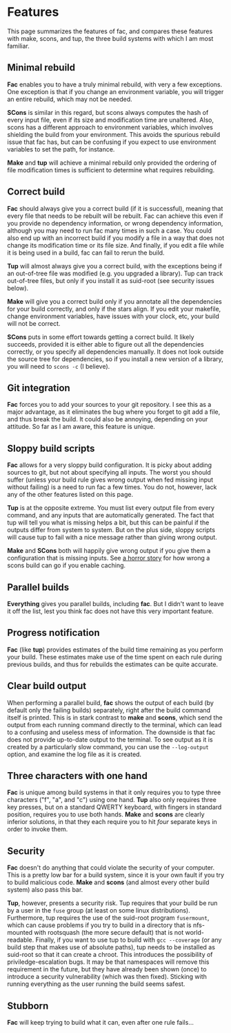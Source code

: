 # Features

This page summarizes the features of fac, and compares these features
with make, scons, and tup, the three build systems with which I am
most familiar.

## Minimal rebuild

**Fac** enables you to have a truly minimal rebuild, with very a few
exceptions.  One exception is that if you change an environment
variable, you will trigger an entire rebuild, which may not be needed.

**SCons** is similar in this regard, but scons always computes the
hash of every input file, even if its size and modification time are
unaltered.  Also, scons has a different approach to environment
variables, which involves shielding the build from your environment.
This avoids the spurious rebuild issue that fac has, but can be
confusing if you expect to use environment variables to set the path,
for instance.

**Make** and **tup** will achieve a minimal rebuild only provided the
ordering of file modification times is sufficient to determine what
requires rebuilding.

## Correct build

**Fac** should always give you a correct build (if it is successful),
meaning that every file that needs to be rebuilt will be rebuilt.  Fac
can achieve this even if you provide no dependency information, or
wrong dependency information, although you may need to run fac many
times in such a case.  You could also end up with an incorrect build
if you modify a file in a way that does not change its modification
time or its file size.  And finally, if you edit a file while it is
being used in a build, fac can fail to rerun the build.

**Tup** will almost always give you a correct build, with the
exceptions being if an out-of-tree file was modified (e.g. you
upgraded a library).  Tup can track out-of-tree files, but only if you
install it as suid-root (see security issues below).

**Make** will give you a correct build only if you annotate all the
dependencies for your build correctly, and only if the stars align.
If you edit your makefile, change environment variables, have issues
with your clock, etc, your build will not be correct.

**SCons** puts in some effort towards getting a correct build.  It
likely succeeds, provided it is either able to figure out all the
dependencies correctly, or you specify all dependencies manually.  It
does not look outside the source tree for dependencies, so if you
install a new version of a library, you will need to `scons -c` (I
believe).

## Git integration

**Fac** forces you to add your sources to your git repository.  I see
  this as a major advantage, as it eliminates the bug where you forget
  to git add a file, and thus break the build.  It could also be
  annoying, depending on your attitude.  So far as I am aware, this
  feature is unique.

## Sloppy build scripts

**Fac** allows for a very sloppy build configuration.  It is picky
  about adding sources to git, but not about specifying all inputs.
  The worst you should suffer (unless your build rule gives wrong
  output when fed missing input without failing) is a need to run fac
  a few times.  You do not, however, lack any of the other features
  listed on this page.

**Tup** is at the opposite extreme.  You must list every output file
  from every command, and any inputs that are automatically
  generated.  The fact that tup will tell you what is missing helps a
  bit, but this can be painful if the outputs differ from system to
  system.  But on the plus side, sloppy scripts will cause tup to fail
  with a nice message rather than giving wrong output.

**Make** and **SCons** both will happily give wrong output if you give
  them a configuration that is missing inputs.  See
  [a horror story](fac-vs-scons.html) for how wrong a scons build can
  go if you enable caching.

## Parallel builds

**Everything** gives you parallel builds, including **fac**.  But I
  didn't want to leave it off the list, lest you think fac does not
  have this very important feature.

## Progress notification

**Fac** (like **tup**) provides estimates of the build time remaining
  as you perform your build.  These estimates make use of the time
  spent on each rule during previous builds, and thus for rebuilds the
  estimates can be quite accurate.

## Clear build output

When performing a parallel build, **fac** shows the output of each
build (by default only the failing builds) separately, right after the
build command itself is printed.  This is in stark contrast to
**make** and **scons**, which send the output from each running
command directly to the terminal, which can lead to a confusing and
useless mess of information.  The downside is that fac does not
provide up-to-date output to the terminal.  To see output as it is
created by a particularly slow command, you can use the `--log-output`
option, and examine the log file as it is created.

## Three characters with one hand

**Fac** is unique among build systems in that it only requires you to
  type three characters ("f", "a", and "c") using one hand.  **Tup**
  also only requires three key presses, but on a standard QWERTY
  keyboard, with fingers in standard position, requires you to use
  both hands.  **Make** and **scons** are clearly inferior solutions,
  in that they each require you to hit *four* separate keys in order
  to invoke them.

## Security

**Fac** doesn't do anything that could violate the security of your
  computer.  This is a pretty low bar for a build system, since it is
  your own fault if you try to build malicious code.  **Make** and
  **scons** (and almost every other build system) also pass this bar.

**Tup**, however, presents a security risk.  Tup requires that your
  build be run by a user in the `fuse` group (at least on some linux
  distributions).  Furthermore, tup requires the use of the suid-root
  program `fusermount`, which can cause problems if you try to build
  in a directory that is nfs-mounted with rootsquash (the more secure
  default) that is not world-readable.  Finally, if you want to use
  tup to build with `gcc --coverage` (or any build step that makes use
  of absolute paths), tup needs to be installed as suid-root so that
  it can create a chroot.  This introduces the possibility of
  priviledge-escalation bugs.  It may be that namespaces will remove
  this requirement in the future, but they have already been shown
  (once) to introduce a security vulnerability (which was then fixed).
  Sticking with running everything as the user running the build seems
  safest.

## Stubborn

**Fac** will keep trying to build what it can, even after one rule
  fails...
